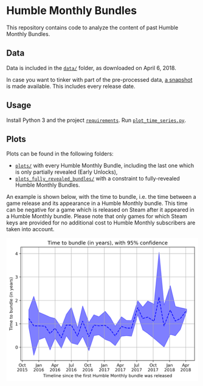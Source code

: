 # Humble Monthly Bundles

This repository contains code to analyze the content of past Humble Monthly Bundles.

## Data ##

Data is included in the [`data/`](data/) folder, as downloaded on April 6, 2018.

In case you want to tinker with part of the pre-processed data, [a snapshot](https://gist.githubusercontent.com/woctezuma/e9355ea0dfa30746ccf101b2053c064a/raw/c7f990eda6e9dd74deaa42869e6f29d08ace7efc/humble_monthly_data.txt) is made available. This includes every release date.

## Usage ##

Install Python 3 and the project [`requirements`](requirements.txt). Run [`plot_time_series.py`](plot_time_series.py).

## Plots ##

Plots can be found in the following folders:
 * [`plots/`](plots/) with every Humble Monthly Bundle, including the last one which is only partially revealed (Early Unlocks),
 * [`plots_fully_revealed_bundles/`](plots_fully_revealed_bundles/) with a constraint to fully-revealed Humble Monthly Bundles.  

An example is shown below, with the time to bundle, i.e. the time between a game release and its appearance in a Humble Monthly bundle. This time can be negative for a game which is released on Steam after it appeared in a Humble Monthly bundle. Please note that only games for which Steam keys are provided for no additional cost to Humble Monthly subscribers are taken into account. 

![Time to bundle](plots/time_to_bundle__in_years_.png)
